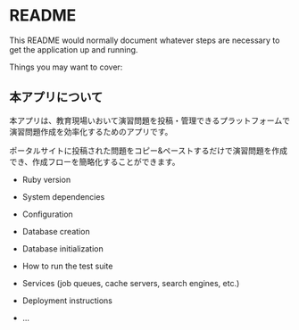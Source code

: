 # README

This README would normally document whatever steps are necessary to get the
application up and running.

Things you may want to cover:

## 本アプリについて
本アプリは、教育現場いおいて演習問題を投稿・管理できるプラットフォームで演習問題作成を効率化するためのアプリです。

ポータルサイトに投稿された問題をコピー&ペーストするだけで演習問題を作成でき、作成フローを簡略化することができます。




* Ruby version

* System dependencies

* Configuration

* Database creation

* Database initialization

* How to run the test suite

* Services (job queues, cache servers, search engines, etc.)

* Deployment instructions

* ...

